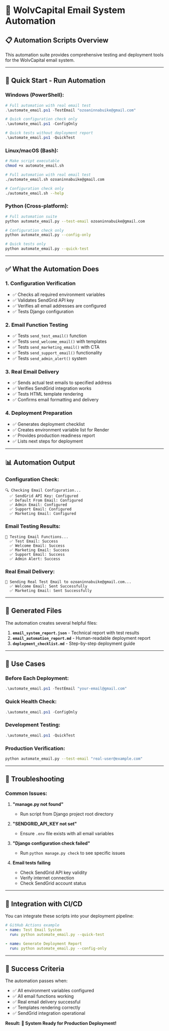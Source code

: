 # 🤖 WolvCapital Email System Automation

## 📋 **Automation Scripts Overview**

This automation suite provides comprehensive testing and deployment tools for the WolvCapital email system.

---

## 🚀 **Quick Start - Run Automation**

### **Windows (PowerShell):**
```powershell
# Full automation with real email test
.\automate_email.ps1 -TestEmail "ozoaninnabuike@gmail.com"

# Quick configuration check only
.\automate_email.ps1 -ConfigOnly

# Quick tests without deployment report
.\automate_email.ps1 -QuickTest
```

### **Linux/macOS (Bash):**
```bash
# Make script executable
chmod +x automate_email.sh

# Full automation with real email test
./automate_email.sh ozoaninnabuike@gmail.com

# Configuration check only
./automate_email.sh --help
```

### **Python (Cross-platform):**
```bash
# Full automation suite
python automate_email.py --test-email ozoaninnabuike@gmail.com

# Configuration check only
python automate_email.py --config-only

# Quick tests only
python automate_email.py --quick-test
```

---

## ✅ **What the Automation Does**

### **1. Configuration Verification**
- ✅ Checks all required environment variables
- ✅ Validates SendGrid API key
- ✅ Verifies all email addresses are configured
- ✅ Tests Django configuration

### **2. Email Function Testing**
- ✅ Tests `send_test_email()` function
- ✅ Tests `send_welcome_email()` with templates
- ✅ Tests `send_marketing_email()` with CTA
- ✅ Tests `send_support_email()` functionality
- ✅ Tests `send_admin_alert()` system

### **3. Real Email Delivery**
- ✅ Sends actual test emails to specified address
- ✅ Verifies SendGrid integration works
- ✅ Tests HTML template rendering
- ✅ Confirms email formatting and delivery

### **4. Deployment Preparation**
- ✅ Generates deployment checklist
- ✅ Creates environment variable list for Render
- ✅ Provides production readiness report
- ✅ Lists next steps for deployment

---

## 📊 **Automation Output**

### **Configuration Check:**
```
🔍 Checking Email Configuration...
  ✅ SendGrid API Key: Configured
  ✅ Default From Email: Configured  
  ✅ Admin Email: Configured
  ✅ Support Email: Configured
  ✅ Marketing Email: Configured
```

### **Email Testing Results:**
```
📧 Testing Email Functions...
  ✅ Test Email: Success
  ✅ Welcome Email: Success
  ✅ Marketing Email: Success
  ✅ Support Email: Success
  ✅ Admin Alert: Success
```

### **Real Email Delivery:**
```
📮 Sending Real Test Email to ozoaninnabuike@gmail.com...
  ✅ Welcome Email: Sent Successfully
  ✅ Marketing Email: Sent Successfully
```

---

## 📁 **Generated Files**

The automation creates several helpful files:

1. **`email_system_report.json`** - Technical report with test results
2. **`email_automation_report.md`** - Human-readable deployment report  
3. **`deployment_checklist.md`** - Step-by-step deployment guide

---

## 🎯 **Use Cases**

### **Before Each Deployment:**
```powershell
.\automate_email.ps1 -TestEmail "your-email@gmail.com"
```

### **Quick Health Check:**
```powershell
.\automate_email.ps1 -ConfigOnly
```

### **Development Testing:**
```powershell
.\automate_email.ps1 -QuickTest
```

### **Production Verification:**
```bash
python automate_email.py --test-email "real-user@example.com"
```

---

## 🔧 **Troubleshooting**

### **Common Issues:**

1. **"manage.py not found"**
   - Run script from Django project root directory

2. **"SENDGRID_API_KEY not set"**
   - Ensure `.env` file exists with all email variables

3. **"Django configuration check failed"**
   - Run `python manage.py check` to see specific issues

4. **Email tests failing**
   - Check SendGrid API key validity
   - Verify internet connection
   - Check SendGrid account status

---

## 🚀 **Integration with CI/CD**

You can integrate these scripts into your deployment pipeline:

```yaml
# GitHub Actions example
- name: Test Email System
  run: python automate_email.py --quick-test

- name: Generate Deployment Report  
  run: python automate_email.py --config-only
```

---

## 🎉 **Success Criteria**

The automation passes when:
- ✅ All environment variables configured
- ✅ All email functions working
- ✅ Real email delivery successful
- ✅ Templates rendering correctly
- ✅ SendGrid integration operational

**Result: 🚀 System Ready for Production Deployment!**
